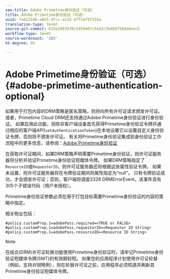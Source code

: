 ```yaml
---
seo-title: Adobe Primetime身份验证（可选）
title: Adobe Primetime身份验证（可选）
uuid: fa6225d6-e0e5-4fcc-ac26-4ff54f9f334a
translation-type: tm+mt
source-git-commit: 635e2893439c5459907c54d2c3bd86f58da0eec5
workflow-type: tm+mt
source-wordcount: '283'
ht-degree: 0%

---
```



# Adobe Primetime身份验证（可选）{#adobe-primetime-authentication-optional}

如果用于打包内容的DRM策略是匿名策略，则将向所有许可证请求颁发许可证。 或者，Primetime Cloud DRM还支持通过Adobe Primetime身份验证进行身份验证。 如果启用此功能，则除非客户端设备首先获得Primetime身份验证令牌并通过相应的客户端API(`setAuthenticationToken`)在本地设置它以设置自定义身份验证令牌，否则将不颁发许可证。 有关将Primetime身份验证集成到身份验证工作流程中的更多信息，请参阅：[Adobe Primetime身份验证](https://tve.helpdocsonline.com/home)

在获取许可证期间，如果DRM策略声明需要Primetime身份验证，则许可证服务器将分析并验证Primetime身份验证短媒体令牌。 如果DRM策略指定了`ResourceID`或`RequestorID`，则许可证服务器还将根据这些属性验证令牌。 如果未设置，则许可证服务器将在令牌验证期间将属性指定为“null”。 只有令牌验证成功，才会颁发许可证；否则，客户端将调度3328 DRMErrorEvent，该事件具有305个子错误代码（用户未授权）。

Primetime身份验证参数必须在用于打包目标需要Primetime身份验证的内容的策略中指定。

相关物业包括：

```
#policy.customProp.1=adobePass.required=<TRUE or FALSE> 
#policy.customProp.1=adobePass.requestorID=<Requestor ID String> 
#policy.customProp.1=adobePass.resourceID=<Resource ID String>
```

>[!NOTE]
>
>在结合(DRM)许可证轮换功能使用Primetime身份验证时，请牢记Primetime身份验证短媒体令牌(SMT)的有效期较短。 如果您的应用程序计划使用许可证轮替（例如，支持&#x200B;*封锁*&#x200B;用例），则在轮替许可证之前，应用程序必须知道并刷新其Primetime身份验证短媒体令牌。
